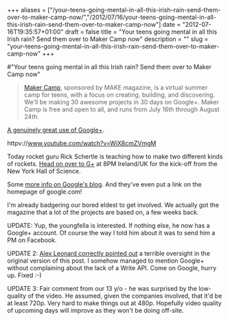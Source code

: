 +++
aliases = ["/your-teens-going-mental-in-all-this-irish-rain-send-them-over-to-maker-camp-now/","/2012/07/16/your-teens-going-mental-in-all-this-irish-rain-send-them-over-to-maker-camp-now"]
date = "2012-07-16T19:35:57+01:00"
draft = false
title = "Your teens going mental in all this Irish rain? Send them over to Maker Camp now"
description = ""
slug = "your-teens-going-mental-in-all-this-irish-rain-send-them-over-to-maker-camp-now"
+++

#"Your teens going mental in all this Irish rain? Send them over to Maker Camp now"

<blockquote><a href="http://makezine.com/maker-camp/">Maker Camp</a>, sponsored by MAKE magazine, is a virtual summer camp for teens, with a focus on creating, building, and discovering. We'll be making 30 awesome projects in 30 days on Google+. Maker Camp is free and open to all, and runs from July 16th through August 24th.
</blockquote>

<a href="https://plus.google.com/u/0/109780686446922422512/posts">A genuinely great use of Google+</a>.


httpv://www.youtube.com/watch?v=WiX8cmZVmgM

Today rocket guru Rick Schertle is teaching how to make two different kinds of rockets. <a href="https://plus.google.com/u/0/109780686446922422512/posts">Head on over to G+</a> at 8PM Ireland/UK for the kick-off from the New York Hall of Science.

Some <a href="http://googleblog.blogspot.ie/2012/07/maker-camp-on-google-will-be-blast.html">more info on Google's blog</a>. And they've even put a link on the homepage of google.com!

I'm already badgering our bored eldest to get involved. We actually got the magazine that a lot of the projects are based on, a few weeks back.

UPDATE: Yup, the youngfella is interested. If nothing else, he now has a Google+ account. Of course the way I told him about it was to send him a PM on Facebook.

UPDATE 2: <a href="https://plus.google.com/100216868029904197029/posts/2mJuv9zmZ6m">Alex Leonard correctly pointed out</a> a terrible oversight in the original version of this post. I somehow managed to mention Google+ without complaining about the lack of a Write API. Come on Google, hurry up. Fixed :-)

UPDATE 3: Fair comment from our 13 y/o - he was surprised by the low-quality of the video. He assumed, given the companies involved, that it'd be at least 720p. Very hard to make things out at 480p. Hopefully video quality of upcoming days will improve as they won't be doing off-site.
